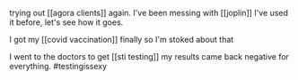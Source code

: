 trying out [[agora clients]] again. I've been messing with [[joplin]] I've used it before, let's see how it goes.

I got my [[covid vaccination]] finally so I'm stoked about that

I went to the doctors to get [[sti testing]] my results came back negative for everything. #testingissexy

